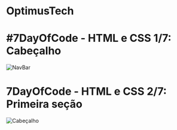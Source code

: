 # OptimusTech
# #7DayOfCode - HTML e CSS 1/7: Cabeçalho
![NavBar](https://user-images.githubusercontent.com/52221752/186278503-281a7f38-23b9-40b6-9731-20259cbc79f0.png)
# 7DayOfCode - HTML e CSS 2/7: Primeira seção<br>
![Cabeçalho](https://user-images.githubusercontent.com/52221752/186286800-f7d9f558-da80-4c23-8527-2169b99ddae5.png)


